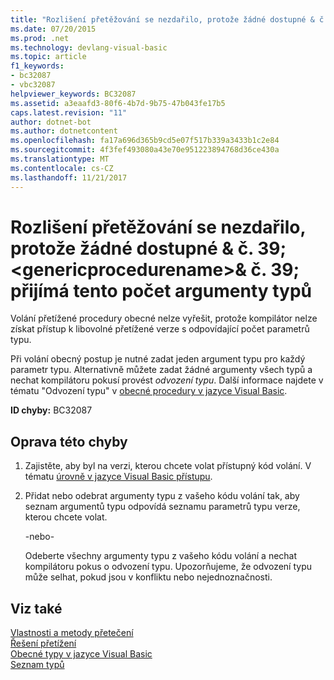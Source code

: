```yaml
---
title: "Rozlišení přetěžování se nezdařilo, protože žádné dostupné & č. 39; &lt;genericprocedurename&gt;& č. 39; přijímá tento počet argumenty typů"
ms.date: 07/20/2015
ms.prod: .net
ms.technology: devlang-visual-basic
ms.topic: article
f1_keywords:
- bc32087
- vbc32087
helpviewer_keywords: BC32087
ms.assetid: a3eaafd3-80f6-4b7d-9b75-47b043fe17b5
caps.latest.revision: "11"
author: dotnet-bot
ms.author: dotnetcontent
ms.openlocfilehash: fa17a696d365b9cd5e07f517b339a3433b1c2e84
ms.sourcegitcommit: 4f3fef493080a43e70e951223894768d36ce430a
ms.translationtype: MT
ms.contentlocale: cs-CZ
ms.lasthandoff: 11/21/2017
---
```

# <a name="overload-resolution-failed-because-no-accessible-39ltgenericprocedurenamegt39-accepts-this-number-of-type-arguments"></a>Rozlišení přetěžování se nezdařilo, protože žádné dostupné & č. 39; &lt;genericprocedurename&gt;& č. 39; přijímá tento počet argumenty typů
Volání přetížené procedury obecné nelze vyřešit, protože kompilátor nelze získat přístup k libovolné přetížené verze s odpovídající počet parametrů typu.  
  
 Při volání obecný postup je nutné zadat jeden argument typu pro každý parametr typu. Alternativně můžete zadat žádné argumenty všech typů a nechat kompilátoru pokusí provést *odvození typu*. Další informace najdete v tématu "Odvození typu" v [obecné procedury v jazyce Visual Basic](../../visual-basic/programming-guide/language-features/data-types/generic-procedures.md).  
  
 **ID chyby:** BC32087  
  
## <a name="to-correct-this-error"></a>Oprava této chyby  
  
1.  Zajistěte, aby byl na verzi, kterou chcete volat přístupný kód volání. V tématu [úrovně v jazyce Visual Basic přístupu](../../visual-basic/programming-guide/language-features/declared-elements/access-levels.md).  
  
2.  Přidat nebo odebrat argumenty typu z vašeho kódu volání tak, aby seznam argumentů typu odpovídá seznamu parametrů typu verze, kterou chcete volat.  
  
     -nebo-  
  
     Odeberte všechny argumenty typu z vašeho kódu volání a nechat kompilátoru pokus o odvození typu. Upozorňujeme, že odvození typu může selhat, pokud jsou v konfliktu nebo nejednoznačnosti.  
  
## <a name="see-also"></a>Viz také  
 [Vlastnosti a metody přetečení](../../visual-basic/programming-guide/language-features/objects-and-classes/overloaded-properties-and-methods.md)  
 [Řešení přetížení](../../visual-basic/programming-guide/language-features/procedures/overload-resolution.md)  
 [Obecné typy v jazyce Visual Basic](../../visual-basic/programming-guide/language-features/data-types/generic-types.md)  
 [Seznam typů](../../visual-basic/language-reference/statements/type-list.md)
